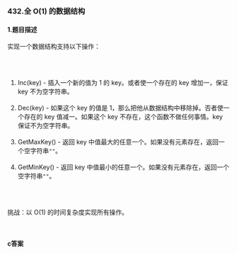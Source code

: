 ### 432.全 O(1) 的数据结构

#### 1.题目描述

<p>实现一个数据结构支持以下操作：</p><br/><ol><br/>	<li>Inc(key) - 插入一个新的值为 1 的 key。或者使一个存在的 key 增加一，保证 key 不为空字符串。</li><br/>	<li>Dec(key) - 如果这个 key 的值是 1，那么把他从数据结构中移除掉。否者使一个存在的 key 值减一。如果这个 key 不存在，这个函数不做任何事情。key 保证不为空字符串。</li><br/>	<li>GetMaxKey() - 返回 key 中值最大的任意一个。如果没有元素存在，返回一个空字符串<code>&quot;&quot;</code>。</li><br/>	<li>GetMinKey() - 返回 key 中值最小的任意一个。如果没有元素存在，返回一个空字符串<code>&quot;&quot;</code>。</li><br/></ol><br/><p>挑战：以 O(1) 的时间复杂度实现所有操作。</p><br/>

#### c答案

```c

